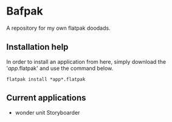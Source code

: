 # Bafpak
A repository for my own flatpak doodads.

## Installation help

In order to install an application from here, simply download the '*app*.flatpak' and use the command below.

```flatpak install *app*.flatpak```

## Current applications

* wonder unit Storyboarder

